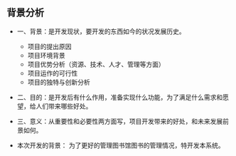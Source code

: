 ## 背景分析

- 一、背景：是开发现状，要开发的东西如今的状况发展历史。

  - 项目的提出原因
  - 项目环境背景
  - 项目优势分析（资源、技术、人才、管理等方面）
  - 项目运作的可行性
  - 项目的独特与创新分析

- 二、目的：是开发后有什么作用，准备实现什么功能，为了满足什么需求和愿望，给人们带来哪些好处。

- 三、意义：从重要性和必要性两方面写，项目开发带来的好处，和未来发展前景如何。

  

- 本次开发的背景： 为了更好的管理图书馆图书的管理情况，特开发本系统。

  